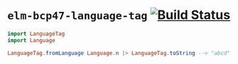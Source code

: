 # `elm-bcp47-language-tag` [![Build Status](https://github.com/dillonkearns/elm-bcp47-language-tag/workflows/CI/badge.svg)](https://github.com/dillonkearns/elm-bcp47-language-tag/actions?query=branch%3Amain)

```elm
import LanguageTag
import Language

LanguageTag.fromLanguage Language.n |> LanguageTag.toString --> "abcd"
```
